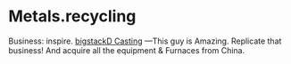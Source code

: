 # Metals.recycling
Business: inspire. [bigstackD Casting](https://www.youtube.com/channel/UCfNQkKS2AkN_BX36MdvY70Q) —This guy is Amazing. Replicate that business! And acquire all the equipment &amp; Furnaces from China.
